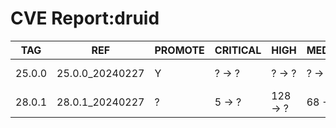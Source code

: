 # CVE Report:druid
|  TAG   |       REF       | PROMOTE | CRITICAL |   HIGH   | MEDIUM  |   LOW   | UNKNOWN |
|--------|-----------------|---------|----------|----------|---------|---------|---------|
| 25.0.0 | 25.0.0_20240227 | Y       | ? -> ?   | ? -> ?   | ? -> ?  | ? -> ?  | ? -> ?  |
| 28.0.1 | 28.0.1_20240227 | ?       | 5 -> ?   | 128 -> ? | 68 -> ? | 29 -> ? | 0 -> ?  |
